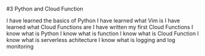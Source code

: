 #3 Python and Cloud Function

I have learned the basics of Python
I have learned what Vim is
I have learned what Cloud Functions are
I have written my first Cloud Functions
I know what is Python
I know what is function
I know what is Cloud Function
I know what is serverless achitecture
I know what is logging and log monitoring